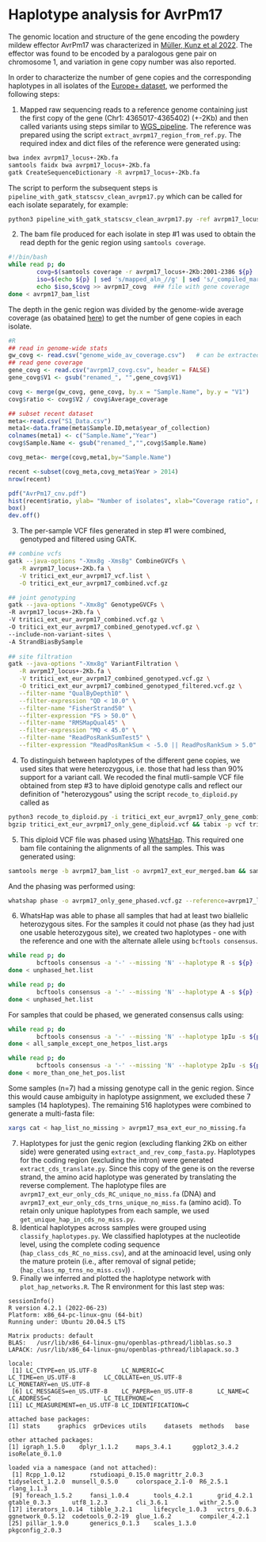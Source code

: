 # Haplotype analysis for AvrPm17

The genomic location and structure of the gene encoding the powdery mildew effector AvrPm17 was characterized in [Müller, Kunz et al 2022](https://doi.org/10.1073/pnas.2108808119). The effector was found to be encoded by a paralogous gene pair on chromosome 1, and variation in gene copy number was also reported. 

In order to characterize the number of gene copies and the corresponding haplotypes in all isolates of the [Europe+ dataset](../Datasets/Datasets.md), we performed the following steps:
1. Mapped raw sequencing reads to a reference genome containing just the first copy of the gene (Chr1: 4365017-4365402) (+-2Kb) and then called variants using steps similar to [WGS_pipeline](../WGS_pipeline/WGS_pipeline.md). The reference was prepared using the script `extract_avrpm17_region_from_ref.py`. The required index and dict files of the reference were generated using:
```bash
bwa index avrpm17_locus+-2Kb.fa
samtools faidx bwa avrpm17_locus+-2Kb.fa
gatk CreateSequenceDictionary -R avrpm17_locus+-2Kb.fa 
```
The script to perform the subsequent steps is `pipeline_with_gatk_statscsv_clean_avrpm17.py` which can be called for each isolate separately, for example:
```bash
python3 pipeline_with_gatk_statscsv_clean_avrpm17.py -ref avrpm17_locus+-2Kb.fa -minlen 50 -rw 5 -fw 1 -rq 20 -fq 20 -i 94202_R1.fastq.gz
```
2. The bam file produced for each isolate in step #1 was used to obtain the read depth for the genic region using `samtools coverage`.
```bash
#!/bin/bash
while read p; do
        covg=$(samtools coverage -r avrpm17_locus+-2Kb:2001-2386 ${p} | cut -f 7 | tail -1)  ### field 7 is mean depth of coverage
        iso=$(echo ${p} | sed 's/mapped_aln_//g' | sed 's/_compiled_marked_dup.bam//g')  ### get name of isolate from bam file name
        echo $iso,$covg >> avrpm17_covg  ### file with gene coverage
done < avrpm17_bam_list
```
The depth in the genic region was divided by the genome-wide average coverage (as obatained [here](../WGS_pipeline/WGS_pipeline.md)) to get the number of gene copies in each isolate. 
```R
#R
## read in genome-wide stats
gw_covg <- read.csv("genome_wide_av_coverage.csv")   # can be extracted from S1 Data
## read gene coverage 
gene_covg <- read.csv("avrpm17_covg.csv", header = FALSE)
gene_covg$V1 <- gsub("renamed_", "",gene_covg$V1)

covg <- merge(gw_covg, gene_covg, by.x = "Sample.Name", by.y = "V1")
covg$ratio <- covg$V2 / covg$Average_coverage

## subset recent dataset
meta<-read.csv("S1_Data.csv")
meta1<-data.frame(meta$Sample.ID,meta$year_of_collection)
colnames(meta1) <- c("Sample.Name","Year")
covg$Sample.Name <- gsub("renamed_","",covg$Sample.Name)

covg_meta<- merge(covg,meta1,by="Sample.Name")

recent <-subset(covg_meta,covg_meta$Year > 2014)
nrow(recent)

pdf("AvrPm17_cnv.pdf")
hist(recent$ratio, ylab= "Number of isolates", xlab="Coverage ratio", main="")
box()
dev.off()
```

3. The per-sample VCF files generated in step #1 were combined, genotyped and filtered using GATK.
```bash
## combine vcfs
gatk --java-options "-Xmx8g -Xms8g" CombineGVCFs \
   -R avrpm17_locus+-2Kb.fa \
   -V tritici_ext_eur_avrpm17_vcf.list \
   -O tritici_ext_eur_avrpm17_combined.vcf.gz

## joint genotyping
gatk --java-options "-Xmx8g" GenotypeGVCFs \
-R avrpm17_locus+-2Kb.fa \
-V tritici_ext_eur_avrpm17_combined.vcf.gz \
-O tritici_ext_eur_avrpm17_combined_genotyped.vcf.gz \
--include-non-variant-sites \
-A StrandBiasBySample 
 
## site filtration
gatk --java-options "-Xmx8g" VariantFiltration \
   -R avrpm17_locus+-2Kb.fa \
   -V tritici_ext_eur_avrpm17_combined_genotyped.vcf.gz \
   -O tritici_ext_eur_avrpm17_combined_genotyped_filtered.vcf.gz \
   --filter-name "QualByDepth10" \
   --filter-expression "QD < 10.0" \
   --filter-name "FisherStrand50" \
   --filter-expression "FS > 50.0" \
   --filter-name "RMSMapQual45" \
   --filter-expression "MQ < 45.0" \
   --filter-name "ReadPosRankSumTest5" \
   --filter-expression "ReadPosRankSum < -5.0 || ReadPosRankSum > 5.0"
```

4. To distinguish between haplotypes of the different gene copies, we used sites that were heterozygous, i.e. those that had less than 90% support for a variant call. We recoded the final mutli-sample VCF file obtained from step #3 to have diploid genotype calls and reflect our definition of "heterozygous" using the script `recode_to_diploid.py` called as
```bash
python3 recode_to_diploid.py -i tritici_ext_eur_avrpm17_only_gene_combined_genotyped_filtered.vcf.gz -ip map_call_pl/ -o tritici_ext_eur_avrpm17_only_gene_diploid -op map_call_pl/ -mc 8
bgzip tritici_ext_eur_avrpm17_only_gene_diploid.vcf && tabix -p vcf tritici_ext_eur_avrpm17_only_gene_diploid.vcf.gz
```
5. This diploid VCF file was phased using [WhatsHap](https://whatshap.readthedocs.io/en/latest/). This required one bam file containing the alignments of all the samples. This was generated using:
```bash
samtools merge -b avrpm17_bam_list -o avrpm17_ext_eur_merged.bam && samtools index avrpm17_ext_eur_merged.bam
```
And the phasing was performed using:
```bash
whatshap phase -o avrpm17_only_gene_phased.vcf.gz --reference=avrpm17_locus+-2Kb.fa tritici_ext_eur_avrpm17_only_gene_diploid.vcf.gz avrpm17_ext_eur_merged.bam
```
6. WhatsHap was able to phase all samples that had at least two biallelic heterozygous sites. For the samples it could not phase (as they had just one usable heterozygous site), we created two haplotypes - one with the reference and one with the alternate allele using `bcftools consensus`.
```bash
while read p; do
        bcftools consensus -a '-' --missing 'N' --haplotype R -s ${p} -f avrpm17_locus+-2Kb.fa avrpm17_only_gene_phased.vcf.gz | sed "s/avrpm17_locus+-2Kb/${p}_1_avrpm17/g" > ${p}_avrpm17_hap1.fa
done < unphased_het.list

while read p; do
        bcftools consensus -a '-' --missing 'N' --haplotype A -s ${p} -f avrpm17_locus+-2Kb.fa avrpm17_only_gene_phased.vcf.gz | sed "s/avrpm17_locus+-2Kb/${p}_2_avrpm17/g" > ${p}_avrpm17_hap2.fa
done < unphased_het.list
```
For samples that could be phased, we generated consensus calls using:
```bash
while read p; do
        bcftools consensus -a '-' --missing 'N' --haplotype 1pIu -s ${p} -f avrpm17_locus+-2Kb.fa avrpm17_only_gene_phased.vcf.gz | sed "s/avrpm17_locus+-2Kb/${p}_1_avrpm17/g" > ${p}_avrpm17_hap1.fa
done < all_sample_except_one_hetpos_list.args

while read p; do
        bcftools consensus -a '-' --missing 'N' --haplotype 2pIu -s ${p} -f avrpm17_locus+-2Kb.fa avrpm17_only_gene_phased.vcf.gz | sed "s/avrpm17_locus+-2Kb/${p}_2_avrpm17/g" > ${p}_avrpm17_hap2.fa
done < more_than_one_het_pos.list
```
Some samples (n=7) had a missing genotype call in the genic region. Since this would cause ambiguity in haplotype assignment, we excluded these 7 samples (14 haplotypes). The remaining 516 haplotypes were combined to generate a multi-fasta file:
```bash
xargs cat < hap_list_no_missing > avrpm17_msa_ext_eur_no_missing.fa
```
7. Haplotypes for just the genic region (excluding flanking 2Kb on either side) were generated using `extract_and_rev_comp_fasta.py`. Haplotypes for the coding region (excluding the intron) were generated `extract_cds_translate.py`. Since this copy of the gene is on the reverse strand, the amino acid haplotype was generated by translating the reverse complement. The haplotype files are `avrpm17_ext_eur_only_cds_RC_unique_no_miss.fa` (DNA) and `avrpm17_ext_eur_only_cds_trns_unique_no_miss.fa` (amino acid). To retain only unique haplotypes from each sample, we used `get_unique_hap_in_cds_no_miss.py`.
8. Identical haplotypes across samples were grouped using `classify_haplotypes.py`. We classified haplotypes at the nucleotide level, using the complete coding sequence (`hap_class_cds_RC_no_miss.csv`), and at the aminoacid level, using only the mature protein (i.e., after removal of signal petide; (`hap_class_mp_trns_no_miss.csv`)) .
9. Finally we inferred and plotted the haplotype network with `plot_hap_networks.R`.
   The R environment for this last step was:
```
sessionInfo()
R version 4.2.1 (2022-06-23)
Platform: x86_64-pc-linux-gnu (64-bit)
Running under: Ubuntu 20.04.5 LTS

Matrix products: default
BLAS:   /usr/lib/x86_64-linux-gnu/openblas-pthread/libblas.so.3
LAPACK: /usr/lib/x86_64-linux-gnu/openblas-pthread/liblapack.so.3

locale:
 [1] LC_CTYPE=en_US.UTF-8       LC_NUMERIC=C               LC_TIME=en_US.UTF-8        LC_COLLATE=en_US.UTF-8     LC_MONETARY=en_US.UTF-8   
 [6] LC_MESSAGES=en_US.UTF-8    LC_PAPER=en_US.UTF-8       LC_NAME=C                  LC_ADDRESS=C               LC_TELEPHONE=C            
[11] LC_MEASUREMENT=en_US.UTF-8 LC_IDENTIFICATION=C       

attached base packages:
[1] stats     graphics  grDevices utils     datasets  methods   base     

other attached packages:
[1] igraph_1.5.0    dplyr_1.1.2     maps_3.4.1      ggplot2_3.4.2   isoRelate_0.1.0

loaded via a namespace (and not attached):
 [1] Rcpp_1.0.12       rstudioapi_0.15.0 magrittr_2.0.3    tidyselect_1.2.0  munsell_0.5.0     colorspace_2.1-0  R6_2.5.1          rlang_1.1.3      
 [9] foreach_1.5.2     fansi_1.0.4       tools_4.2.1       grid_4.2.1        gtable_0.3.3      utf8_1.2.3        cli_3.6.1         withr_2.5.0      
[17] iterators_1.0.14  tibble_3.2.1      lifecycle_1.0.3   vctrs_0.6.3       ggnetwork_0.5.12  codetools_0.2-19  glue_1.6.2        compiler_4.2.1   
[25] pillar_1.9.0      generics_0.1.3    scales_1.3.0      pkgconfig_2.0.3
```
